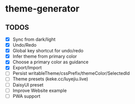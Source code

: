 # theme-generator

## TODOS

- [x] Sync from dark/light
- [x] Undo/Redo
- [x] Global key shortcut for undo/redo
- [x] Infer theme from primary color
- [x] Choose a primary color as guidance
- [x] Export/Import
- [ ] Persist writableTheme/cssPrefix/themeColor/SelectedId
- [ ] Theme presets (keke.cc/luyejiu.live)
- [ ] DaisyUI preset
- [ ] Improve Website example
- [ ] PWA support
